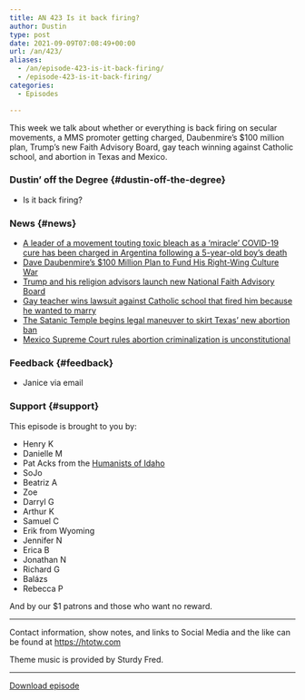 ```yaml
---
title: AN 423 Is it back firing?
author: Dustin
type: post
date: 2021-09-09T07:08:49+00:00
url: /an/423/
aliases:
  - /an/episode-423-is-it-back-firing/
  - /episode-423-is-it-back-firing/
categories:
  - Episodes

---
```

<div id="buzzsprout-player-10552686"></div><script src="https://www.buzzsprout.com/1983601/10552686-423-is-it-back-firing.js?container_id=buzzsprout-player-10552686&player=small" type="text/javascript" charset="utf-8"></script>

This week we talk about whether or everything is back firing on secular movements, a MMS promoter getting charged, Daubenmire&#8217;s $100 million plan, Trump&#8217;s new Faith Advisory Board, gay teach winning against Catholic school, and abortion in Texas and Mexico.

<!--more-->

### Dustin&#8217; off the Degree {#dustin-off-the-degree}

  * Is it back firing?

### News {#news}

  *  <a href="https://www.businessinsider.com/toxic-bleach-miracle-andreas-kalcker-charged-argentina-2021-9" target="_blank" rel="noopener">A leader of a movement touting toxic bleach as a &#8216;miracle&#8217; COVID-19 cure has been charged in Argentina following a 5-year-old boy&#8217;s death</a>
  *  <a href="https://www.rightwingwatch.org/post/dave-daubenmires-100-million-plan-to-fund-his-right-wing-culture-war/" target="_blank" rel="noopener">Dave Daubenmire&#8217;s $100 Million Plan to Fund His Right-Wing Culture War</a>
  *  <a href="https://religionnews.com/2021/09/04/trump-and-his-religion-advisors-launch-new-national-faith-advisory-board/" target="_blank" rel="noopener">Trump and his religion advisors launch new National Faith Advisory Board</a>
  *  <a href="https://www.pinknews.co.uk/2021/09/05/gay-teacher-lawsuit-catholic-school-fired/" target="_blank" rel="noopener">Gay teacher wins lawsuit against Catholic school that fired him because he wanted to marry</a>
  *  <a href="https://m.sacurrent.com/the-daily/archives/2021/09/04/the-satanic-temple-begins-legal-maneuver-to-skirt-texas-new-abortion-ban" target="_blank" rel="noopener">The Satanic Temple begins legal maneuver to skirt Texas&#8217; new abortion ban</a>
  *  <a href="https://www.cnn.com/2021/09/07/americas/mexico-criminalizing-abortion-unconstitutional-intl-latam/index.html" target="_blank" rel="noopener">Mexico Supreme Court rules abortion criminalization is unconstitutional</a>

### Feedback {#feedback}

  * Janice via email

### Support {#support}

This episode is brought to you by:

  * Henry K
  * Danielle M
  * Pat Acks from the <a href="https://www.humanistsofidaho.org/" target="_blank" rel="noopener">Humanists of Idaho</a>
  * SoJo
  * Beatriz A
  * Zoe
  * Darryl G
  * Arthur K
  * Samuel C
  * Erik from Wyoming
  * Jennifer N
  * Erica B
  * Jonathan N
  * Richard G
  * Balázs
  * Rebecca P

And by our $1 patrons and those who want no reward.

* * *

Contact information, show notes, and links to Social Media and the like can be found at <https://htotw.com>

Theme music is provided by Sturdy Fred.

* * *

<a href="https://cdn.nomads.studio/file/nsp-media/atheist_nomads_423.mp3" target="_blank" rel="noopener">Download episode</a>